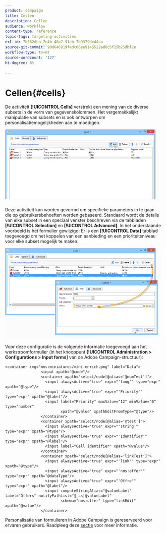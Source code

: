 ```yaml
---
product: campaign
title: Cellen
description: Cellen
audience: workflow
content-type: reference
topic-tags: targeting-activities
exl-id: 7b562dba-7e4b-40a7-91db-7b9379de44ca
source-git-commit: 98d646919fedc66ee9145522ad0c5f15b25dbf2e
workflow-type: tm+mt
source-wordcount: '127'
ht-degree: 8%

---
```


# Cellen{#cells}

De activiteit **[!UICONTROL Cells]** verstrekt een mening van de diverse subsets in de vorm van gegevenskolommen. Het vergemakkelijkt manipulatie van subsets en is ook ontworpen om personalisatiemogelijkheden aan te moedigen.

![](assets/wf_split_cells.png)

Deze activiteit kan worden gevormd om specifieke parameters in te gaan die op gebruikersbehoeften worden gebaseerd. Standaard wordt de details van elke subset in een speciaal venster beschreven via de tabbladen **[!UICONTROL Selection]** en **[!UICONTROL Advanced]**. In het onderstaande voorbeeld is het formulier gewijzigd: Er is een **[!UICONTROL Data]** tabblad toegevoegd om het koppelen van een aanbieding en een prioriteitsniveau voor elke subset mogelijk te maken.

![](assets/wf_split_cells_with_customization.png)

Voor deze configuratie is de volgende informatie toegevoegd aan het werkstroomformulier (in het knooppunt **[!UICONTROL Administration > Configurations > Input forms]** van de Adobe Campaign-structuur):

```
<container img="nms:miniatures/mini-enrich.png" label="Data">
                <input xpath="@code"/>
                <container xpath="select/node[@alias='@numTest']">
                  <input alwaysActive="true" expr="'long'" type="expr" xpath="@type"/>
                  <input alwaysActive="true" expr="'Priority'" type="expr" xpath="@label"/>
                  <input label="Priority" maxValue="12" minValue="0" type="number"
                         xpath="@value" xpathEditFromType="@type"/>
                </container>
                <container xpath="select/node[@alias='@test']">
                  <input alwaysActive="true" expr="'string'" type="expr" xpath="@type"/>
                  <input alwaysActive="true" expr="'Identifier'" type="expr" xpath="@label"/>
                  <input label="Cell identifier" xpath="@value"/>
                </container>
                <container xpath="select/node[@alias='linkTest']">
                  <input alwaysActive="true" expr="'link'" type="expr" xpath="@type"/>
                  <input alwaysActive="true" expr="'nms:offer'" type="expr" xpath="@dataType"/>
                  <input alwaysActive="true" expr="'Offre'" type="expr" xpath="@label"/>
                  <input computeStringAlias="@valueLabel" label="Offers" notifyPathList="@_cs|@valueLabel"
                         schema="nms:offer" type="linkEdit" xpath="@value"/>
                </container>
```

Personalisatie van formulieren in Adobe Campaign is gereserveerd voor ervaren gebruikers. Raadpleeg deze [sectie](../../configuration/using/identifying-a-form.md) voor meer informatie.
